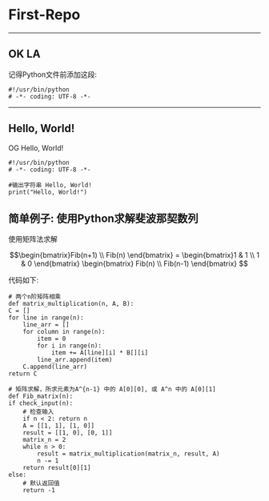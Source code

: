 # First-Repo
***
## OK LA  

记得Python文件前添加这段:  

    #!/usr/bin/python
    # -*- coding: UTF-8 -*-

***

## Hello, World!

OG Hello, World!

    #!/usr/bin/python
    # -*- coding: UTF-8 -*-

    #输出字符串 Hello, World!
    print("Hello, World!")

## 简单例子: 使用Python求解斐波那契数列

使用矩阵法求解
```math 
\begin{bmatrix}Fib(n+1) \\ Fib(n) \end{bmatrix} = \begin{bmatrix}1 & 1 \\ 1 & 0 \end{bmatrix} \begin{bmatrix} Fib(n) \\ Fib(n-1) \end{bmatrix} 
``` 

代码如下:

    # 两个n阶矩阵相乘
    def matrix_multiplication(n, A, B):
    C = []
    for line in range(n):
        line_arr = []
        for column in range(n):
            item = 0
            for i in range(n):
                item += A[line][i] * B[][i]
            line_arr.append(item)
        C.append(line_arr)
    return C

    # 矩阵求解，所求元素为A^{n-1} 中的 A[0][0], 或 A^n 中的 A[0][1]
    def Fib_matrix(n):
    if check_input(n):
        # 检查输入
        if n < 2: return n
        A = [[1, 1], [1, 0]]
        result = [[1, 0], [0, 1]]
        matrix_n = 2
        while n > 0:
            result = matrix_multiplication(matrix_n, result, A)
            n -= 1
        return result[0][1]
    else:
        # 默认返回值
        return -1

